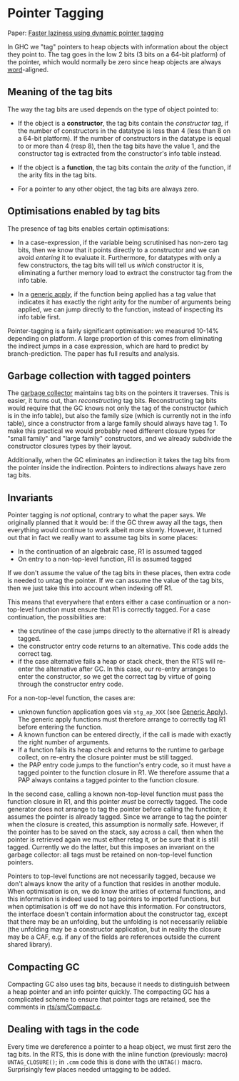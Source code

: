 # Pointer Tagging


Paper: [ Faster laziness using dynamic pointer tagging](http://research.microsoft.com/en-us/um/people/simonpj/papers/ptr-tag/ptr-tagging.pdf)


In GHC we "tag" pointers to heap objects with information about the object they point to.  The tag goes in the low 2 bits (3 bits on a 64-bit platform) of the pointer, which would normally be zero since heap objects are always [word](commentary/rts/word)-aligned.

## Meaning of the tag bits


The way the tag bits are used depends on the type of object pointed to:

- If the object is a **constructor**, the tag bits contain the *constructor tag*, if the number of
  constructors in the datatype is less than 4 (less than 8 on a 64-bit platform).  If the number of
  constructors in the datatype is equal to or more than 4 (resp 8), then the tag bits have the value 1, and the constructor tag
  is extracted from the constructor's info table instead.

- If the object is a **function**, the tag bits contain the *arity* of the function, if the arity fits
  in the tag bits.

- For a pointer to any other object, the tag bits are always zero.

## Optimisations enabled by tag bits


The presence of tag bits enables certain optimisations:

- In a case-expression, if the variable being scrutinised has non-zero tag bits, then we know
  that it points directly to a constructor and we can avoid *entering* it to evaluate it.
  Furthermore, for datatypes with only a few constructors, the tag bits will tell us *which*
  constructor it is, eliminating a further memory load to extract the constructor tag from the
  info table.

- In a [generic apply](commentary/rts/haskell-execution/function-calls#generic-apply), if the function being applied has a tag value that indicates it has exactly the
  right arity for the number of arguments being applied, we can jump directly to the function, instead of
  inspecting its info table first.


Pointer-tagging is a fairly significant optimisation: we measured 10-14% depending on platform.  A large proportion of this comes from eliminating the indirect jumps in a case expression, which are hard to predict by branch-prediction.  The paper has full results and analysis.

## Garbage collection with tagged pointers


The [garbage collector](commentary/rts/storage/gc) maintains tag bits on the pointers it traverses.  This is easier, it turns out, than *reconstructing* tag bits.  Reconstructing tag bits would require that the GC knows not only the tag of the constructor (which is in the info table), but also the family size (which is currently not in the info table), since a constructor from a large family should always have tag 1.  To make this practical we would probably need different closure types for "small family" and "large family" constructors, and we already subdivide the constructor closures types by their layout.


Additionally, when the GC eliminates an indirection it takes the tag bits from the pointer inside the indirection.  Pointers to indirections always have zero tag bits.

## Invariants


Pointer tagging is *not* optional, contrary to what the paper says.  We originally planned that it would be: if the GC threw away all the tags, then everything would continue to work albeit more slowly.  However, it turned out that in fact we really want to assume tag bits in some places:

- In the continuation of an algebraic case, R1 is assumed tagged
- On entry to a non-top-level function, R1 is assumed tagged


If we don't assume the value of the tag bits in these places, then extra code is needed to untag the pointer.  If we can assume the value of the tag bits, then we just take this into account when indexing off R1.


This means that everywhere that enters either a case continuation or a non-top-level function must ensure that R1 is correctly tagged.  For a case continuation, the possibilities are:

- the scrutinee of the case jumps directly to the alternative if R1 is already tagged.
- the constructor entry code returns to an alternative.  This code adds the correct tag.
- if the case alternative fails a heap or stack check, then the RTS will re-enter the alternative after
  GC.  In this case, our re-entry arranges to enter the constructor, so we get the correct tag by
  virtue of going through the constructor entry code.


For a non-top-level function, the cases are:

- unknown function application goes via `stg_ap_XXX` (see [Generic Apply](commentary/rts/haskell-execution/function-calls#generic-apply)).  
  The generic apply functions must therefore arrange to correctly tag R1 before entering the function.
- A known function can be entered directly, if the call is made with exactly the right number of arguments.
- If a function fails its heap check and returns to the runtime to garbage collect, on re-entry the closure
  pointer must be still tagged.
- the PAP entry code jumps to the function's entry code, so it must have a tagged pointer to the function
  closure in R1.  We therefore assume that a PAP always contains a tagged pointer to the function closure.


In the second case, calling a known non-top-level function must pass the function closure in R1, and this pointer *must* be correctly tagged.  The code generator does not arrange to tag the pointer before calling the function; it assumes the pointer is already tagged.  Since we arrange to tag the pointer when the closure is created, this assumption is normally safe.  However, if the pointer has to be saved on the stack, say across a call, then when the pointer is retrieved again we must either retag it, or be sure that it is still tagged.  Currently we do the latter, but this imposes an invariant on the garbage collector: all tags must be retained on non-top-level function pointers.


Pointers to top-level functions are not necessarily tagged, because we don't always know the arity of a function that resides in another module.  When optimisation is on, we do know the arities of external functions, and this information is indeed used to tag pointers to imported functions, but when optimisation is off we do not have this information.  For constructors, the interface doesn't contain information about the constructor tag, except that there may be an unfolding, but the unfolding is not necessarily reliable (the unfolding may be a constructor application, but in reality the closure may be a CAF, e.g. if any of the fields are references outside the current shared library).

## Compacting GC


Compacting GC also uses tag bits, because it needs to distinguish between a heap pointer and an info pointer quickly.  The compacting GC has a complicated scheme to ensure that pointer tags are retained, see the comments in [rts/sm/Compact.c](/trac/ghc/browser/ghc/rts/sm/Compact.c).

## Dealing with tags in the code


Every time we dereference a pointer to a heap object, we must first zero the tag bits.  In the RTS, this is done with the inline function (previously: macro) `UNTAG_CLOSURE()`; in `.cmm` code this is done with the `UNTAG()` macro.  Surprisingly few places needed untagging to be added.
